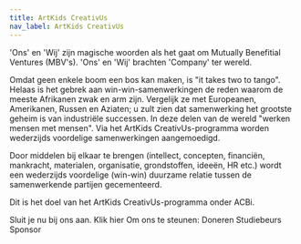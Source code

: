 ```yaml
---
title: ArtKids CreativUs
nav_label: ArtKids CreativUs
---
```

'Ons' en 'Wij' zijn magische woorden als het gaat om Mutually Benefitial Ventures (MBV's). 'Ons' en 'Wij' brachten 'Company' ter wereld.

Omdat geen enkele boom een bos kan maken, is "it takes two to tango". Helaas is het gebrek aan win-win-samenwerkingen de reden waarom de meeste Afrikanen zwak en arm zijn. Vergelijk ze met Europeanen, Amerikanen, Russen en Aziaten; u zult zien dat samenwerking het grootste geheim is van industriële successen.
In deze delen van de wereld "werken mensen met mensen".
Via het ArtKids CreativUs-programma worden wederzijds voordelige samenwerkingen aangemoedigd.

Door middelen bij elkaar te brengen (intellect, concepten, financiën, mankracht, materialen, organisatie, grondstoffen, ideeën, HR etc.) wordt een wederzijds voordelige (win-win) duurzame relatie tussen de samenwerkende partijen gecementeerd.

Dit is het doel van het ArtKids CreativUs-programma onder ACBi.

Sluit je nu bij ons aan. Klik hier
Om ons te steunen:
Doneren
Studiebeurs
Sponsor